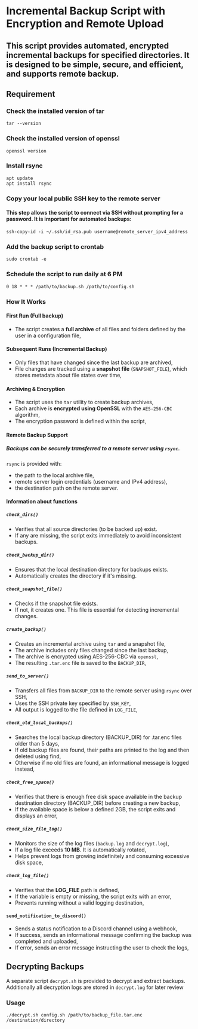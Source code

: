 # Incremental Backup Script with Encryption and Remote Upload

## This script provides automated, encrypted **incremental backups** for specified directories. It is designed to be simple, secure, and efficient, and supports remote backup. 

##  Requirement

### Check the installed version of tar
```
tar --version
```
### Check the installed version of openssl
```
openssl version
```
### Install rsync
```
apt update
apt install rsync
```
### Copy your local public SSH key to the remote server
#### This step allows the script to connect via SSH without prompting for a password. It is important for automated backups:
```
ssh-copy-id -i ~/.ssh/id_rsa.pub username@remote_server_ipv4_address
```
### Add the backup script to crontab
```
sudo crontab -e
```
### Schedule the script to run daily at 6 PM
```
0 18 * * * /path/to/backup.sh /path/to/config.sh
```
### How It Works

#### First Run (Full backup)
- The script creates a **full archive** of all files and folders defined by the user in a configuration file,

#### Subsequent Runs (Incremental Backup)
- Only files that have changed since the last backup are archived,
- File changes are tracked using a **snapshot file** (`SNAPSHOT_FILE`), which stores metadata about file states over time,

#### Archiving & Encryption
- The script uses the `tar` utility to create backup archives,
- Each archive is **encrypted using OpenSSL** with the `AES-256-CBC` algorithm,
- The encryption password is defined within the script,

#### Remote Backup Support

##### Backups can be securely transferred to a remote server using `rsync`.

`rsync` is provided with:
- the path to the local archive file,
- remote server login credentials (username and IPv4 address),
- the destination path on the remote server.

#### Information about functions

##### `check_dirs()`
- Verifies that all source directories (to be backed up) exist.
- If any are missing, the script exits immediately to avoid inconsistent backups.

##### `check_backup_dir()`
- Ensures that the local destination directory for backups exists.
- Automatically creates the directory if it's missing.

##### `check_snapshot_file()`
- Checks if the snapshot file exists.
- If not, it creates one. This file is essential for detecting incremental changes.

##### `create_backup()`
- Creates an incremental archive using `tar` and a snapshot file,
- The archive includes only files changed since the last backup,
- The archive is encrypted using AES-256-CBC via `openssl`,
- The resulting `.tar.enc` file is saved to the `BACKUP_DIR`,

##### `send_to_server()`
- Transfers all files from `BACKUP_DIR` to the remote server using `rsync` over SSH,
- Uses the SSH private key specified by `SSH_KEY`,
- All output is logged to the file defined in `LOG_FILE`,

##### `check_old_local_backups()`
- Searches the local backup directory (BACKUP_DIR) for .tar.enc files older than 5 days,
- If old backup files are found, their paths are printed to the log and then deleted using find, 
- Otherwise if no old files are found, an informational message is logged instead,

##### `check_free_space()`
- Verifies that there is enough free disk space available in the backup destination directory (BACKUP_DIR) before creating a new backup,
- If the available space is below a defined 2GB, the script exits and displays an error, 

##### `check_size_file_log()`
- Monitors the size of the log files (`backup.log` and `decrypt.log`),
- If a log file exceeds **10 MB**. It is automatically rotated,
- Helps prevent logs from growing indefinitely and consuming excessive disk space,

##### `check_log_file()`
- Verifies that the **LOG_FILE** path is defined,
- If the variable is empty or missing, the script exits with an error,
- Prevents running without a valid logging destination,

#### `send_notification_to_discord()`
- Sends a status notification to a Discord channel using a webhook,
- If success, sends an informational message confirming the backup was completed and uploaded,
- If error, sends an error message instructing the user to check the logs,

## Decrypting Backups

A separate script `decrypt.sh` is provided to decrypt and extract backups. Additionally all decryption logs are stored in `decrypt.log` for later review

### Usage
```
./decrypt.sh config.sh /path/to/backup_file.tar.enc /destination/directory
```
